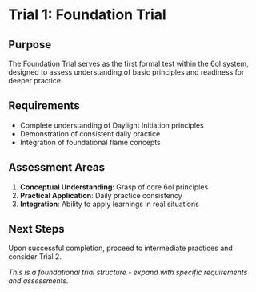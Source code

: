 # Trial 1: Foundation Trial

## Purpose
The Foundation Trial serves as the first formal test within the 6ol system, designed to assess understanding of basic principles and readiness for deeper practice.

## Requirements
- Complete understanding of Daylight Initiation principles
- Demonstration of consistent daily practice
- Integration of foundational flame concepts

## Assessment Areas
1. **Conceptual Understanding**: Grasp of core 6ol principles
2. **Practical Application**: Daily practice consistency
3. **Integration**: Ability to apply learnings in real situations

## Next Steps
Upon successful completion, proceed to intermediate practices and consider Trial 2.

*This is a foundational trial structure - expand with specific requirements and assessments.*